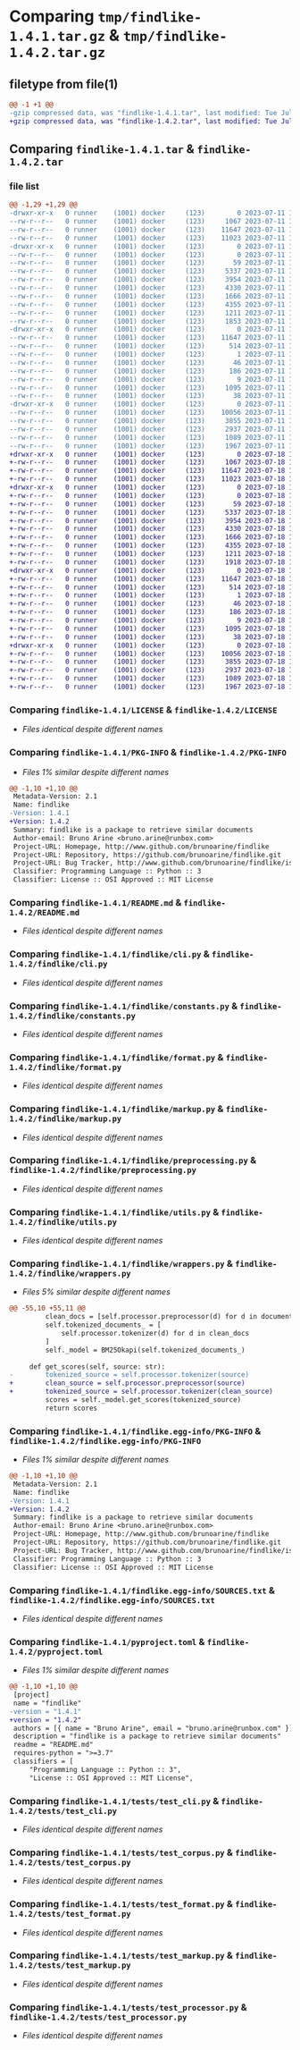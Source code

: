# Comparing `tmp/findlike-1.4.1.tar.gz` & `tmp/findlike-1.4.2.tar.gz`

## filetype from file(1)

```diff
@@ -1 +1 @@
-gzip compressed data, was "findlike-1.4.1.tar", last modified: Tue Jul 11 17:46:01 2023, max compression
+gzip compressed data, was "findlike-1.4.2.tar", last modified: Tue Jul 18 16:44:30 2023, max compression
```

## Comparing `findlike-1.4.1.tar` & `findlike-1.4.2.tar`

### file list

```diff
@@ -1,29 +1,29 @@
-drwxr-xr-x   0 runner    (1001) docker     (123)        0 2023-07-11 17:46:01.052660 findlike-1.4.1/
--rw-r--r--   0 runner    (1001) docker     (123)     1067 2023-07-11 17:45:49.000000 findlike-1.4.1/LICENSE
--rw-r--r--   0 runner    (1001) docker     (123)    11647 2023-07-11 17:46:01.052660 findlike-1.4.1/PKG-INFO
--rw-r--r--   0 runner    (1001) docker     (123)    11023 2023-07-11 17:45:49.000000 findlike-1.4.1/README.md
-drwxr-xr-x   0 runner    (1001) docker     (123)        0 2023-07-11 17:46:01.052660 findlike-1.4.1/findlike/
--rw-r--r--   0 runner    (1001) docker     (123)        0 2023-07-11 17:45:49.000000 findlike-1.4.1/findlike/__init__.py
--rw-r--r--   0 runner    (1001) docker     (123)       59 2023-07-11 17:45:49.000000 findlike-1.4.1/findlike/__main__.py
--rw-r--r--   0 runner    (1001) docker     (123)     5337 2023-07-11 17:45:49.000000 findlike-1.4.1/findlike/cli.py
--rw-r--r--   0 runner    (1001) docker     (123)     3954 2023-07-11 17:45:49.000000 findlike-1.4.1/findlike/constants.py
--rw-r--r--   0 runner    (1001) docker     (123)     4330 2023-07-11 17:45:49.000000 findlike-1.4.1/findlike/format.py
--rw-r--r--   0 runner    (1001) docker     (123)     1666 2023-07-11 17:45:49.000000 findlike-1.4.1/findlike/markup.py
--rw-r--r--   0 runner    (1001) docker     (123)     4355 2023-07-11 17:45:49.000000 findlike-1.4.1/findlike/preprocessing.py
--rw-r--r--   0 runner    (1001) docker     (123)     1211 2023-07-11 17:45:49.000000 findlike-1.4.1/findlike/utils.py
--rw-r--r--   0 runner    (1001) docker     (123)     1853 2023-07-11 17:45:49.000000 findlike-1.4.1/findlike/wrappers.py
-drwxr-xr-x   0 runner    (1001) docker     (123)        0 2023-07-11 17:46:01.052660 findlike-1.4.1/findlike.egg-info/
--rw-r--r--   0 runner    (1001) docker     (123)    11647 2023-07-11 17:46:01.000000 findlike-1.4.1/findlike.egg-info/PKG-INFO
--rw-r--r--   0 runner    (1001) docker     (123)      514 2023-07-11 17:46:01.000000 findlike-1.4.1/findlike.egg-info/SOURCES.txt
--rw-r--r--   0 runner    (1001) docker     (123)        1 2023-07-11 17:46:01.000000 findlike-1.4.1/findlike.egg-info/dependency_links.txt
--rw-r--r--   0 runner    (1001) docker     (123)       46 2023-07-11 17:46:01.000000 findlike-1.4.1/findlike.egg-info/entry_points.txt
--rw-r--r--   0 runner    (1001) docker     (123)      186 2023-07-11 17:46:01.000000 findlike-1.4.1/findlike.egg-info/requires.txt
--rw-r--r--   0 runner    (1001) docker     (123)        9 2023-07-11 17:46:01.000000 findlike-1.4.1/findlike.egg-info/top_level.txt
--rw-r--r--   0 runner    (1001) docker     (123)     1095 2023-07-11 17:45:49.000000 findlike-1.4.1/pyproject.toml
--rw-r--r--   0 runner    (1001) docker     (123)       38 2023-07-11 17:46:01.052660 findlike-1.4.1/setup.cfg
-drwxr-xr-x   0 runner    (1001) docker     (123)        0 2023-07-11 17:46:01.052660 findlike-1.4.1/tests/
--rw-r--r--   0 runner    (1001) docker     (123)    10056 2023-07-11 17:45:49.000000 findlike-1.4.1/tests/test_cli.py
--rw-r--r--   0 runner    (1001) docker     (123)     3855 2023-07-11 17:45:49.000000 findlike-1.4.1/tests/test_corpus.py
--rw-r--r--   0 runner    (1001) docker     (123)     2937 2023-07-11 17:45:49.000000 findlike-1.4.1/tests/test_format.py
--rw-r--r--   0 runner    (1001) docker     (123)     1089 2023-07-11 17:45:49.000000 findlike-1.4.1/tests/test_markup.py
--rw-r--r--   0 runner    (1001) docker     (123)     1967 2023-07-11 17:45:49.000000 findlike-1.4.1/tests/test_processor.py
+drwxr-xr-x   0 runner    (1001) docker     (123)        0 2023-07-18 16:44:30.251138 findlike-1.4.2/
+-rw-r--r--   0 runner    (1001) docker     (123)     1067 2023-07-18 16:44:18.000000 findlike-1.4.2/LICENSE
+-rw-r--r--   0 runner    (1001) docker     (123)    11647 2023-07-18 16:44:30.251138 findlike-1.4.2/PKG-INFO
+-rw-r--r--   0 runner    (1001) docker     (123)    11023 2023-07-18 16:44:18.000000 findlike-1.4.2/README.md
+drwxr-xr-x   0 runner    (1001) docker     (123)        0 2023-07-18 16:44:30.251138 findlike-1.4.2/findlike/
+-rw-r--r--   0 runner    (1001) docker     (123)        0 2023-07-18 16:44:18.000000 findlike-1.4.2/findlike/__init__.py
+-rw-r--r--   0 runner    (1001) docker     (123)       59 2023-07-18 16:44:18.000000 findlike-1.4.2/findlike/__main__.py
+-rw-r--r--   0 runner    (1001) docker     (123)     5337 2023-07-18 16:44:18.000000 findlike-1.4.2/findlike/cli.py
+-rw-r--r--   0 runner    (1001) docker     (123)     3954 2023-07-18 16:44:18.000000 findlike-1.4.2/findlike/constants.py
+-rw-r--r--   0 runner    (1001) docker     (123)     4330 2023-07-18 16:44:18.000000 findlike-1.4.2/findlike/format.py
+-rw-r--r--   0 runner    (1001) docker     (123)     1666 2023-07-18 16:44:18.000000 findlike-1.4.2/findlike/markup.py
+-rw-r--r--   0 runner    (1001) docker     (123)     4355 2023-07-18 16:44:18.000000 findlike-1.4.2/findlike/preprocessing.py
+-rw-r--r--   0 runner    (1001) docker     (123)     1211 2023-07-18 16:44:18.000000 findlike-1.4.2/findlike/utils.py
+-rw-r--r--   0 runner    (1001) docker     (123)     1918 2023-07-18 16:44:18.000000 findlike-1.4.2/findlike/wrappers.py
+drwxr-xr-x   0 runner    (1001) docker     (123)        0 2023-07-18 16:44:30.251138 findlike-1.4.2/findlike.egg-info/
+-rw-r--r--   0 runner    (1001) docker     (123)    11647 2023-07-18 16:44:30.000000 findlike-1.4.2/findlike.egg-info/PKG-INFO
+-rw-r--r--   0 runner    (1001) docker     (123)      514 2023-07-18 16:44:30.000000 findlike-1.4.2/findlike.egg-info/SOURCES.txt
+-rw-r--r--   0 runner    (1001) docker     (123)        1 2023-07-18 16:44:30.000000 findlike-1.4.2/findlike.egg-info/dependency_links.txt
+-rw-r--r--   0 runner    (1001) docker     (123)       46 2023-07-18 16:44:30.000000 findlike-1.4.2/findlike.egg-info/entry_points.txt
+-rw-r--r--   0 runner    (1001) docker     (123)      186 2023-07-18 16:44:30.000000 findlike-1.4.2/findlike.egg-info/requires.txt
+-rw-r--r--   0 runner    (1001) docker     (123)        9 2023-07-18 16:44:30.000000 findlike-1.4.2/findlike.egg-info/top_level.txt
+-rw-r--r--   0 runner    (1001) docker     (123)     1095 2023-07-18 16:44:18.000000 findlike-1.4.2/pyproject.toml
+-rw-r--r--   0 runner    (1001) docker     (123)       38 2023-07-18 16:44:30.251138 findlike-1.4.2/setup.cfg
+drwxr-xr-x   0 runner    (1001) docker     (123)        0 2023-07-18 16:44:30.251138 findlike-1.4.2/tests/
+-rw-r--r--   0 runner    (1001) docker     (123)    10056 2023-07-18 16:44:18.000000 findlike-1.4.2/tests/test_cli.py
+-rw-r--r--   0 runner    (1001) docker     (123)     3855 2023-07-18 16:44:18.000000 findlike-1.4.2/tests/test_corpus.py
+-rw-r--r--   0 runner    (1001) docker     (123)     2937 2023-07-18 16:44:18.000000 findlike-1.4.2/tests/test_format.py
+-rw-r--r--   0 runner    (1001) docker     (123)     1089 2023-07-18 16:44:18.000000 findlike-1.4.2/tests/test_markup.py
+-rw-r--r--   0 runner    (1001) docker     (123)     1967 2023-07-18 16:44:18.000000 findlike-1.4.2/tests/test_processor.py
```

### Comparing `findlike-1.4.1/LICENSE` & `findlike-1.4.2/LICENSE`

 * *Files identical despite different names*

### Comparing `findlike-1.4.1/PKG-INFO` & `findlike-1.4.2/PKG-INFO`

 * *Files 1% similar despite different names*

```diff
@@ -1,10 +1,10 @@
 Metadata-Version: 2.1
 Name: findlike
-Version: 1.4.1
+Version: 1.4.2
 Summary: findlike is a package to retrieve similar documents
 Author-email: Bruno Arine <bruno.arine@runbox.com>
 Project-URL: Homepage, http://www.github.com/brunoarine/findlike
 Project-URL: Repository, https://github.com/brunoarine/findlike.git
 Project-URL: Bug Tracker, http://www.github.com/brunoarine/findlike/issues
 Classifier: Programming Language :: Python :: 3
 Classifier: License :: OSI Approved :: MIT License
```

### Comparing `findlike-1.4.1/README.md` & `findlike-1.4.2/README.md`

 * *Files identical despite different names*

### Comparing `findlike-1.4.1/findlike/cli.py` & `findlike-1.4.2/findlike/cli.py`

 * *Files identical despite different names*

### Comparing `findlike-1.4.1/findlike/constants.py` & `findlike-1.4.2/findlike/constants.py`

 * *Files identical despite different names*

### Comparing `findlike-1.4.1/findlike/format.py` & `findlike-1.4.2/findlike/format.py`

 * *Files identical despite different names*

### Comparing `findlike-1.4.1/findlike/markup.py` & `findlike-1.4.2/findlike/markup.py`

 * *Files identical despite different names*

### Comparing `findlike-1.4.1/findlike/preprocessing.py` & `findlike-1.4.2/findlike/preprocessing.py`

 * *Files identical despite different names*

### Comparing `findlike-1.4.1/findlike/utils.py` & `findlike-1.4.2/findlike/utils.py`

 * *Files identical despite different names*

### Comparing `findlike-1.4.1/findlike/wrappers.py` & `findlike-1.4.2/findlike/wrappers.py`

 * *Files 5% similar despite different names*

```diff
@@ -55,10 +55,11 @@
         clean_docs = [self.processor.preprocessor(d) for d in documents]
         self.tokenized_documents_ = [
             self.processor.tokenizer(d) for d in clean_docs
         ]
         self._model = BM25Okapi(self.tokenized_documents_)
 
     def get_scores(self, source: str):
-        tokenized_source = self.processor.tokenizer(source)
+        clean_source = self.processor.preprocessor(source)
+        tokenized_source = self.processor.tokenizer(clean_source)
         scores = self._model.get_scores(tokenized_source)
         return scores
```

### Comparing `findlike-1.4.1/findlike.egg-info/PKG-INFO` & `findlike-1.4.2/findlike.egg-info/PKG-INFO`

 * *Files 1% similar despite different names*

```diff
@@ -1,10 +1,10 @@
 Metadata-Version: 2.1
 Name: findlike
-Version: 1.4.1
+Version: 1.4.2
 Summary: findlike is a package to retrieve similar documents
 Author-email: Bruno Arine <bruno.arine@runbox.com>
 Project-URL: Homepage, http://www.github.com/brunoarine/findlike
 Project-URL: Repository, https://github.com/brunoarine/findlike.git
 Project-URL: Bug Tracker, http://www.github.com/brunoarine/findlike/issues
 Classifier: Programming Language :: Python :: 3
 Classifier: License :: OSI Approved :: MIT License
```

### Comparing `findlike-1.4.1/findlike.egg-info/SOURCES.txt` & `findlike-1.4.2/findlike.egg-info/SOURCES.txt`

 * *Files identical despite different names*

### Comparing `findlike-1.4.1/pyproject.toml` & `findlike-1.4.2/pyproject.toml`

 * *Files 1% similar despite different names*

```diff
@@ -1,10 +1,10 @@
 [project]
 name = "findlike"
-version = "1.4.1"
+version = "1.4.2"
 authors = [{ name = "Bruno Arine", email = "bruno.arine@runbox.com" }]
 description = "findlike is a package to retrieve similar documents"
 readme = "README.md"
 requires-python = ">=3.7"
 classifiers = [
     "Programming Language :: Python :: 3",
     "License :: OSI Approved :: MIT License",
```

### Comparing `findlike-1.4.1/tests/test_cli.py` & `findlike-1.4.2/tests/test_cli.py`

 * *Files identical despite different names*

### Comparing `findlike-1.4.1/tests/test_corpus.py` & `findlike-1.4.2/tests/test_corpus.py`

 * *Files identical despite different names*

### Comparing `findlike-1.4.1/tests/test_format.py` & `findlike-1.4.2/tests/test_format.py`

 * *Files identical despite different names*

### Comparing `findlike-1.4.1/tests/test_markup.py` & `findlike-1.4.2/tests/test_markup.py`

 * *Files identical despite different names*

### Comparing `findlike-1.4.1/tests/test_processor.py` & `findlike-1.4.2/tests/test_processor.py`

 * *Files identical despite different names*

